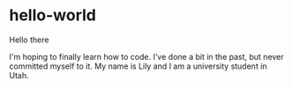 # hello-world

Hello there

I'm hoping to finally learn how to code. I've done a bit in the past, but never committed
myself to it. My name is Lily and I am a university student in Utah.
